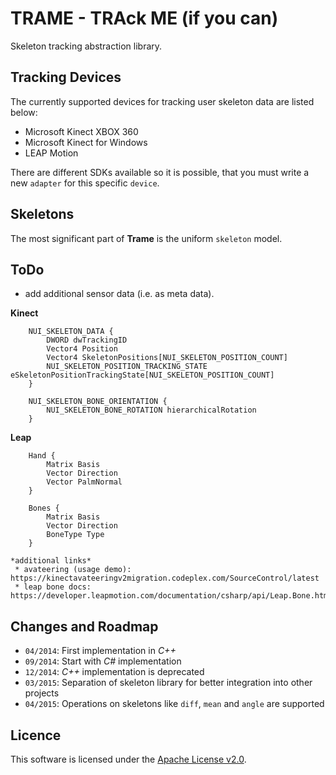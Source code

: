 TRAME - TRAck ME (if you can)
=============================

Skeleton tracking abstraction library.

## Tracking Devices

The currently supported devices for tracking user skeleton data are listed below:

 * Microsoft Kinect XBOX 360
 * Microsoft Kinect for Windows
 * LEAP Motion

There are different SDKs available so it is possible, that you must write a new `adapter` for this specific `device`. 

## Skeletons

The most significant part of **Trame** is the uniform `skeleton` model.


## ToDo
 * add additional sensor data (i.e. as meta data). 

 **Kinect**

        NUI_SKELETON_DATA {
            DWORD dwTrackingID
            Vector4 Position
            Vector4 SkeletonPositions[NUI_SKELETON_POSITION_COUNT]
            NUI_SKELETON_POSITION_TRACKING_STATE eSkeletonPositionTrackingState[NUI_SKELETON_POSITION_COUNT]
        }
        
        NUI_SKELETON_BONE_ORIENTATION {
            NUI_SKELETON_BONE_ROTATION hierarchicalRotation
        }
  
  **Leap**
  
        Hand {
            Matrix Basis
            Vector Direction
            Vector PalmNormal
        }
        
        Bones {
            Matrix Basis
            Vector Direction
            BoneType Type
        }
       
    *additional links* 
     * avateering (usage demo): https://kinectavateeringv2migration.codeplex.com/SourceControl/latest
     * leap bone docs: https://developer.leapmotion.com/documentation/csharp/api/Leap.Bone.html#csharpclass_leap_1_1_bone
     
     
## Changes and Roadmap

 * `04/2014`: First implementation in *C++*
 * `09/2014`: Start with *C#* implementation
 * `12/2014`: *C++* implementation is deprecated
 * `03/2015`: Separation of skeleton library for better integration into other projects
 * `04/2015`: Operations on skeletons like `diff`, `mean` and `angle` are supported

## Licence

This software is licensed under the [Apache License v2.0](http://www.apache.org/licenses/LICENSE-2.0).